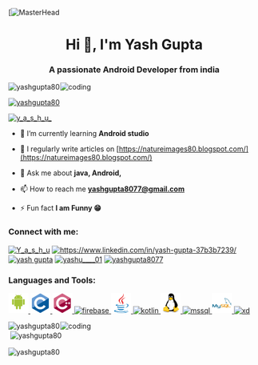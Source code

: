 [![MasterHead](https://1.bp.blogspot.com/-7A4WynwLsMw/XbBpCXG8fHI/AAAAAAAAMt4/uOa1bpLskYgrwGbllhSu2SDj_Mig8SXJQCLcBGAsYHQ/s1600/2000_600px.gif)
<h1 align="center">Hi 👋, I'm Yash Gupta</h1>

<h3 align="center">A passionate Android Developer from india</h3>
<img align="right" alt="coding" width="400" src="https://cdn.dribbble.com/users/1162077/screenshots/3848914/programmer.gif">

<p align="left"> <img src="https://komarev.com/ghpvc/?username=yashgupta80&label=Profile%20views&color=0e75b6&style=flat" alt="yashgupta80" /> </p>

<p align="left"> <a href="https://github.com/ryo-ma/github-profile-trophy"><img src="https://github-profile-trophy.vercel.app/?username=yashgupta80" alt="yashgupta80" /></a> </p>



<p align="left"> <a href="https://twitter.com/y_a_s_h_u_" target="blank"><img src="https://img.shields.io/twitter/follow/y_a_s_h_u?logo=twitter&style=for-the-badge" alt="y_a_s_h_u_" /></a> </p>

- 🌱 I’m currently learning **Android studio**

- 📝 I regularly write articles on [https://natureimages80.blogspot.com/](https://natureimages80.blogspot.com/)

- 💬 Ask me about **java, Android,**

- 📫 How to reach me **yashgupta8077@gmail.com**

- ⚡ Fun fact **I am Funny 😁**

<h3 align="left">Connect with me:</h3>
<p align="left">
<a href="https://twitter.com/Y_a_s_h_u" target="blank"><img align="center" src="https://raw.githubusercontent.com/rahuldkjain/github-profile-readme-generator/master/src/images/icons/Social/twitter.svg" alt="Y_a_s_h_u" height="30" width="40" /></a>
<a href="https://linkedin.com/in/https://www.linkedin.com/in/yash-gupta-37b3b7239/" target="blank"><img align="center" src="https://raw.githubusercontent.com/rahuldkjain/github-profile-readme-generator/master/src/images/icons/Social/linked-in-alt.svg" alt="https://www.linkedin.com/in/yash-gupta-37b3b7239/" height="30" width="40" /></a>
<a href="https://fb.com/yash gupta" target="blank"><img align="center" src="https://raw.githubusercontent.com/rahuldkjain/github-profile-readme-generator/master/src/images/icons/Social/facebook.svg" alt="yash gupta" height="30" width="40" /></a>
<a href="https://instagram.com/yashu____01" target="blank"><img align="center" src="https://raw.githubusercontent.com/rahuldkjain/github-profile-readme-generator/master/src/images/icons/Social/instagram.svg" alt="yashu____01" height="30" width="40" /></a>
<a href="https://www.hackerrank.com/yashgupta8077" target="blank"><img align="center" src="https://raw.githubusercontent.com/rahuldkjain/github-profile-readme-generator/master/src/images/icons/Social/hackerrank.svg" alt="yashgupta8077" height="30" width="40" /></a>
</p>

<h3 align="left">Languages and Tools:</h3>
<p align="left"> <a href="https://developer.android.com" target="_blank" rel="noreferrer"> <img src="https://raw.githubusercontent.com/devicons/devicon/master/icons/android/android-original-wordmark.svg" alt="android" width="40" height="40"/> </a> <a href="https://www.cprogramming.com/" target="_blank" rel="noreferrer"> <img src="https://raw.githubusercontent.com/devicons/devicon/master/icons/c/c-original.svg" alt="c" width="40" height="40"/> </a> <a href="https://www.w3schools.com/cpp/" target="_blank" rel="noreferrer"> <img src="https://raw.githubusercontent.com/devicons/devicon/master/icons/cplusplus/cplusplus-original.svg" alt="cplusplus" width="40" height="40"/> </a> <a href="https://firebase.google.com/" target="_blank" rel="noreferrer"> <img src="https://www.vectorlogo.zone/logos/firebase/firebase-icon.svg" alt="firebase" width="40" height="40"/> </a> <a href="https://www.java.com" target="_blank" rel="noreferrer"> <img src="https://raw.githubusercontent.com/devicons/devicon/master/icons/java/java-original.svg" alt="java" width="40" height="40"/> </a> <a href="https://kotlinlang.org" target="_blank" rel="noreferrer"> <img src="https://www.vectorlogo.zone/logos/kotlinlang/kotlinlang-icon.svg" alt="kotlin" width="40" height="40"/> </a> <a href="https://www.linux.org/" target="_blank" rel="noreferrer"> <img src="https://raw.githubusercontent.com/devicons/devicon/master/icons/linux/linux-original.svg" alt="linux" width="40" height="40"/> </a> <a href="https://www.microsoft.com/en-us/sql-server" target="_blank" rel="noreferrer"> <img src="https://www.svgrepo.com/show/303229/microsoft-sql-server-logo.svg" alt="mssql" width="40" height="40"/> </a> <a href="https://www.mysql.com/" target="_blank" rel="noreferrer"> <img src="https://raw.githubusercontent.com/devicons/devicon/master/icons/mysql/mysql-original-wordmark.svg" alt="mysql" width="40" height="40"/> </a> <a href="https://www.adobe.com/products/xd.html" target="_blank" rel="noreferrer"> <img src="https://cdn.worldvectorlogo.com/logos/adobe-xd.svg" alt="xd" width="40" height="40"/> </a> </p>
<img align="right" alt="coding" width="400" src="https://i.pinimg.com/originals/0f/25/e4/0f25e4668c1c7740b5ed41835339d67f.gif">

<p><img align="left" src="https://github-readme-stats.vercel.app/api/top-langs?username=yashgupta80&show_icons=true&locale=en&layout=compact" alt="yashgupta80" /></p>

<p>&nbsp;<img align="center" src="https://github-readme-stats.vercel.app/api?username=yashgupta80&show_icons=true&locale=en" alt="yashgupta80" /></p>

<p><img align="center" src="https://github-readme-streak-stats.herokuapp.com/?user=yashgupta80&" alt="yashgupta80" /></p>
